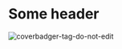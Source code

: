 # Some header
![coverbadger-tag-do-not-edit](https://img.shields.io/badge/coverage-90%25-brightgreen?longCache=true&style=flat)





